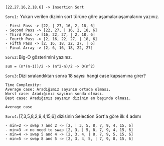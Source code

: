 ```text
[22,27,16,2,18,6] -> Insertion Sort
```
`Soru1:` Yukarı verilen dizinin sort türüne göre aşamalarıaşamalarını yazınız.
```text
- First Pass -> [22, | 27, 16, 2, 18, 6]
- Second Pass -> [22, 27, | 16, 2, 18, 6]
- Third Pass -> [16, 22, 27, | 2, 18, 6]
- Fourth Pass -> [2, 16, 22, 27, | 18, 6]
- Fifth Pass -> [2, 16, 18, 22, 27, | 6]
- Final Array -> [2, 6, 16, 18, 22, 27]
```
`Soru2:`Big-O gösterimini yazınız.
```text
sum = (n*(n-1))/2 -> (n^2-n)/2 -> O(n^2)
```
`Soru3:`Dizi sıralandıktan sonra 18 sayısı hangi case kapsamına girer?
```text
Time Complexity:
Average case: Aradığımız sayının ortada olması.
Worst case: Aradığımız sayının sonda olması.
Best case: Aradığımız sayının dizinin en başında olması.
```
```text
Average case
```
`Soru4:`[7,3,5,8,2,9,4,15,6] dizisinin Selection Sort'a göre ilk 4 adımı
```text
- min=2 -> swap 7 and 2 -> [2, | 3, 5, 8, 7, 9, 4, 15, 6]
- min=3 -> no need to swap [2, 3, | 5, 8, 7, 9, 4, 15, 6]
- min=4 -> swap 5 and 4 -> [2, 3, 4, | 8, 7, 9, 5, 15, 6]
- min=5 -> swap 8 and 5 -> [2, 3, 4, 5, | 7, 9, 8, 15, 6]
```
